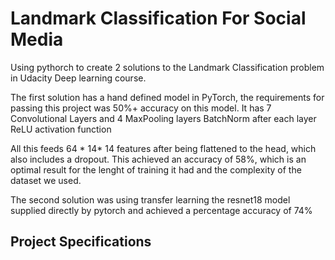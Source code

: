# Landmark Classification For Social Media
Using pythorch to create  2 solutions to the Landmark Classification problem in Udacity Deep learning course. 

The first solution has a hand defined model in PyTorch, the requirements for passing this project was 50%+ accuracy on this model.
It has 7 Convolutional Layers and
       4 MaxPooling layers
       BatchNorm after each layer
       ReLU activation function
       
All this feeds 64 * 14* 14 features after being flattened to the head, which also includes a dropout. This achieved an accuracy of 58%,
which is an optimal result for the lenght of training it had and the complexity of the dataset we used.

The second solution was using transfer learning the resnet18 model supplied directly by pytorch and achieved a percentage accuracy of 74%


## Project Specifications
